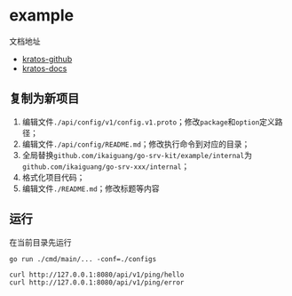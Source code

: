 # example

文档地址

- [kratos-github](https://github.com/go-kratos/kratos)
- [kratos-docs](https://go-kratos.dev/docs/)

## 复制为新项目

1. 编辑文件`./api/config/v1/config.v1.proto`；修改`package`和`option`定义路径；
2. 编辑文件`./api/config/README.md`；修改执行命令到对应的目录；
3. 全局替换`github.com/ikaiguang/go-srv-kit/example/internal`为`github.com/ikaiguang/go-srv-xxx/internal`；
4. 格式化项目代码；
5. 编辑文件`./README.md`；修改标题等内容

## 运行

在当前目录先运行

```shell
go run ./cmd/main/... -conf=./configs

curl http://127.0.0.1:8080/api/v1/ping/hello
curl http://127.0.0.1:8080/api/v1/ping/error
```
